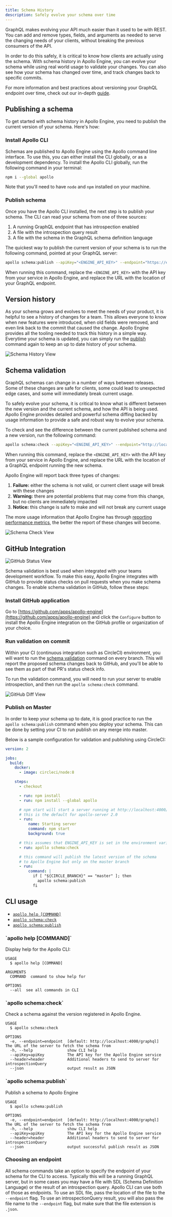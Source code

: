 ```yaml
---
title: Schema History
description: Safely evolve your schema over time
---
```


GraphQL makes evolving your API much easier than it used to be with REST. You can add and remove types, fields, and arguments as needed to serve the changing needs of your clients, without breaking the previous consumers of the API.

In order to do this safely, it is critical to know how clients are actually using the schema. With schema history in Apollo Engine, you can evolve your schema while using real world usage to validate your changes. You can also see how your schema has changed over time, and track changes back to specific commits.

For more information and best practices about versioning your GraphQL endpoint over time, check out our in-depth [guide](https://www.apollographql.com/docs/guides/versioning.html).


<h2 id="setup">Publishing a schema</h2>

To get started with schema history in Apollo Engine, you need to publish the current version of your schema. Here's how:

<h3 id="install-apollo-cli">Install Apollo CLI</h3>

Schemas are published to Apollo Engine using the Apollo command line interface. To use this, you can either install the CLI globally, or as a development dependency. To install the Apollo CLI globally, run the following command in your terminal:

```bash
npm i --global apollo
```

Note that you'll need to have `node` and `npm` installed on your machine.

<h3 id="publish-schema">Publish schema</h3>

Once you have the Apollo CLI installed, the next step is to publish your schema. The CLI can read your schema from one of three sources:

1. A running GraphQL endpoint that has introspection enabled
2. A file with the introspection query result
3. A file with the schema in the GraphQL schema definition language

The quickest way to publish the current version of your schema is to run the following command, pointed at your GraphQL server:

```bash
apollo schema:publish --apiKey="<ENGINE_API_KEY>" --endpoint="https://example.com/graphql"
```

When running this command, replace the `<ENGINE_API_KEY>` with the API key from your service in Apollo Engine, and replace the URL with the location of your GraphQL endpoint.

<h2 id="history">Version history</h2>

As your schema grows and evolves to meet the needs of your product, it is helpful to see a history of changes for a team. This allows everyone to know when new features were introduced, when old fields were removed, and even link back to the commit that caused the change. Apollo Engine provides all the tooling needed to track this history in a simple way. Everytime your schema is updated, you can simply run the [publish](#publish-schema) command again to keep an up to date history of your schema.

![Schema History View](./img/schema-history/schema-history.png)

<h2 id="schema-validation">Schema validation</h2>

GraphQL schemas can change in a number of ways between releases. Some of these changes are safe for clients, some could lead to unexpected edge cases, and some will immediately break current usage.

To safely evolve your schema, it is critical to know what is different between the new version and the current schema, and how the API is being used. Apollo Engine provides detailed and powerful schema diffing backed by usage information to provide a safe and robust way to evolve your schema.

To check and see the difference between the current published schema and a new version, run the following command:

```bash
apollo schema:check --apiKey="<ENGINE_API_KEY>" --endpoint="http://localhost:4000/graphql"
```

When running this command, replace the `<ENGINE_API_KEY>` with the API key from your service in Apollo Engine, and replace the URL with the location of a GraphQL endpoint running the new schema.

Apollo Engine will report back three types of changes:

1. **Failure:** either the schema is not valid, or current client usage will break with these changes
2. **Warning:** there are potential problems that may come from this change, but no clients are immediately impacted
3. **Notice:** this change is safe to make and will not break any current usage

The more usage information that Apollo Engine has through [reporting performance metrics](./performance.html), the better the report of these changes will become.

![Schema Check View](./img/schema-history/schema-check.png)

<h2 id="github">GitHub Integration</h2>

![GitHub Status View](./img/schema-history/github-check.png)

Schema validation is best used when integrated with your teams development workflow. To make this easy, Apollo Engine integrates with GitHub to provide status checks on pull requests when you make schema changes. To enable schema validation in GitHub, follow these steps:

<h3 id="install-github">Install GitHub application</h3>

Go to [https://github.com/apps/apollo-engine](https://github.com/apps/apollo-engine) and click the `Configure` button to install the Apollo Engine integration on the GitHub profile or organization of your choice.

<h3 id="check-schema-on-ci">Run validation on commit</h3>

Within your CI (continuous integration such as CircleCI) environment, you will want to run the [schema validation](#schema-validation) command on every branch. This will report the proposed schema changes back to GitHub, and you'll be able to see them as part of that PR's status check info.

To run the validation command, you will need to run your server to enable introspection, and then run the `apollo schema:check` command.

![GitHub Diff View](./img/schema-history/github-diff.png)

<h3 id="publish-on-master">Publish on Master</h3>

In order to keep your schema up to date, it is good practice to run the `apollo schema:publish` command when you deploy your schema. This can be done by setting your CI to run publish on any merge into master.

Below is a sample configuration for validation and publishing using CircleCI:

```yaml
version: 2

jobs:
  build:
    docker:
      - image: circleci/node:8

    steps:
      - checkout

      - run: npm install
      - run: npm install --global apollo

      # npm start will start a server running at http://localhost:4000/graphql
      # this is the default for apollo-server 2.0
      - run:
          name: Starting server
          command: npm start
          background: true

      # this assumes that ENGINE_API_KEY is set in the environment variables
      - run: apollo schema:check

      # this command will publish the latest version of the schema
      # to Apollo Engine but only on the master branch
      - run:
          command: |
            if [ "${CIRCLE_BRANCH}" == "master" ]; then
              apollo schema:publish
            fi
```


<h2 id="cli-commands">CLI usage</h2>

* [`apollo help [COMMAND]`](#apollo-help-command)
* [`apollo schema:check`](#apollo-schema-check)
* [`apollo schema:publish`](#apollo-schema-publish)

<h3 id="apollo-help-command">`apollo help [COMMAND]`</h3>

Display help for the Apollo CLI:

```
USAGE
  $ apollo help [COMMAND]

ARGUMENTS
  COMMAND  command to show help for

OPTIONS
  --all  see all commands in CLI
```

<h3 id="apollo-schema-check">`apollo schema:check`</h3>

Check a schema against the version registered in Apollo Engine.

```
USAGE
  $ apollo schema:check

OPTIONS
  -e, --endpoint=endpoint  [default: http://localhost:4000/graphql] The URL of the server to fetch the schema from
  -h, --help               show CLI help
  --apiKey=apiKey          The API key for the Apollo Engine service
  --header=header          Additional headers to send to server for introspectionQuery
  --json                   output result as JSON
```

<h3 id="apollo-schema-publish">`apollo schema:publish`</h3>

Publish a schema to Apollo Engine

```
USAGE
  $ apollo schema:publish

OPTIONS
  -e, --endpoint=endpoint  [default: http://localhost:4000/graphql] The URL of the server to fetch the schema from
  -h, --help               show CLI help
  --apiKey=apiKey          The API key for the Apollo Engine service
  --header=header          Additional headers to send to server for introspectionQuery
  --json                   output successful publish result as JSON
```

<h3 id="choosing-and-endpoint">Choosing an endpoint</h3>

All schema commands take an option to specify the endpoint of your schema for the CLI to access. Typically this will be a running GraphQL server, but in some cases you may have a file with SDL (Schema Definition Language) or the result of an introspection query. Apollo CLI can use both of those as endpoints. To use an SDL file, pass the location of the file to the `--endpoint` flag. To use an introspectionQuery result, you will also pass the file name to the `--endpoint` flag, but make sure that the file extension is `.json`.
